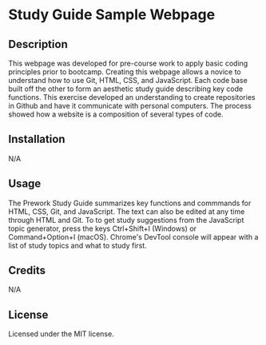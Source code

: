 # Study Guide Sample Webpage

## Description

This webpage was developed for pre-course work to apply basic coding principles prior to bootcamp. Creating this webpage allows a novice to understand how to use Git, HTML, CSS, and JavaScript. Each code base built off the other to form an aesthetic study guide describing key code functions. This exercise developed an understanding to create repositories in Github and have it communicate with personal computers. The process showed how a website is a composition of several types of code.

## Installation

N/A

## Usage

The Prework Study Guide summarizes key functions and commmands for HTML, CSS, Git, and JavaScript. The text can also be edited at any time through HTML and Git. To to get study suggestions from the JavaScript topic generator, press the keys Ctrl+Shift+I (Windows) or Command+Option+I (macOS). Chrome's DevTool console will appear with a list of study topics and what to study first.

## Credits

N/A

## License

Licensed under the MIT license.